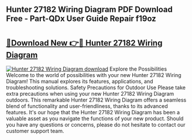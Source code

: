 ## Hunter 27182 Wiring Diagram PDF Download Free - Part-QDx User Guide Repair f19oz

# <h2><a href="http://dfmtm2h.blite.top/?on=Hunter+27182+Wiring+Diagram">🔗Download New 👉🔴 Hunter 27182 Wiring Diagram</a></h2>

[![Hunter 27182 Wiring Diagram download](https://i.imgur.com/lujVjoI.png)](http://dfmtm2h.blite.top/?on=Hunter+27182+Wiring+Diagram)
Explore the Possibilities Welcome to the world of possibilities with your new Hunter 27182 Wiring Diagram! This manual explores its features, applications, and troubleshooting solutions. Safety Precautions for Outdoor Use Please take extra precautions when using your new Hunter 27182 Wiring Diagram outdoors. This remarkable Hunter 27182 Wiring Diagram offers a seamless blend of functionality and user-friendliness, thanks to its advanced features. It's our hope that the Hunter 27182 Wiring Diagram has been a valuable asset as you navigate the functions of your new product. Should you have any questions or concerns, please do not hesitate to contact our customer support team.
